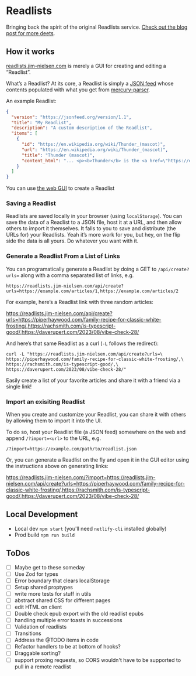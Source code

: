 # Readlists

Bringing back the spirit of the original Readlists service. [Check out the blog post for more deets](https://blog.jim-nielsen.com/2021/reintroducing-readlists/).

## How it works

[readlists.jim-nielsen.com](https://readlists.jim-nielsen.com) is merely a GUI for creating and editing a “Readlist”.

What’s a Readlist? At its core, a Readlist is simply a [JSON feed](https://www.jsonfeed.org/) whose contents populated with what you get from [mercury-parser](https://github.com/postlight/mercury-parser).

An example Readlist:

```json
{
  "version": "https://jsonfeed.org/version/1.1",
  "title": "My Readlist",
  "description": "A custom description of the Readlist",
  "items": [
    {
      "id": "https://en.wikipedia.org/wiki/Thunder_(mascot)",
      "url": "https://en.wikipedia.org/wiki/Thunder_(mascot)",
      "title": "Thunder (mascot)",
      "content_html": "... <p><b>Thunder</b> is the <a href=\"https://en.wikipedia.org/wiki/Stage_name\">stage name</a> for the..."
    }
  ]
}
```

You can use [the web GUI](https://readlists.jim-nielsen.com) to create a Readlist

### Saving a Readlist

Readlists are saved locally in your browser (using `localStorage`). You can save the data of a Readlist to a JSON file, host it at a URL, and then allow others to import it themselves. It falls to you to save and distribute (the URLs for) your Readlists. Yeah it’s more work for you, but hey, on the flip side the data is all yours. Do whatever you want with it.

### Generate a Readlist From a List of Links

You can programatically generate a Readlist by doing a GET to `/api/create?urls=` along with a comma separated list of links, e.g.

`https://readlists.jim-nielsen.com/api/create?urls=https://example.com/articles/1,https://example.com/articles/2`

For example, here’s a Readlist link with three random articles:

https://readlists.jim-nielsen.com/api/create?urls=https://piperhaywood.com/family-recipe-for-classic-white-frosting/,https://rachsmith.com/is-typescript-good/,https://daverupert.com/2023/08/vibe-check-28/

And here’s that same Readlist as a curl (`-L` follows the redirect):

```
curl -L "https://readlists.jim-nielsen.com/api/create?urls=\
https://piperhaywood.com/family-recipe-for-classic-white-frosting/,\
https://rachsmith.com/is-typescript-good/,\
https://daverupert.com/2023/08/vibe-check-28/"
```

Easily create a list of your favorite articles and share it with a friend via a single link!

### Import an exisiting Readlist

When you create and customize your Readlist, you can share it with others by allowing them to import it into the UI.

To do so, host your Readlist file (a JSON feed) somewhere on the web and append `/?import=<url>` to the URL, e.g.

`/?import=https://example.com/path/to/readlist.json`

Or, you can generate a Readlist on the fly and open it in the GUI editor using the instructions above on generating links:

https://readlists.jim-nielsen.com/?import=https://readlists.jim-nielsen.com/api/create?urls=https://piperhaywood.com/family-recipe-for-classic-white-frosting/,https://rachsmith.com/is-typescript-good/,https://daverupert.com/2023/08/vibe-check-28/

## Local Development

- Local dev `npm start` (you'll need `netlify-cli` installed globally)
- Prod build `npm run build`

## ToDos

- [ ] Maybe get to these someday
- [ ] Use Zod for types
- [ ] Error boundary that clears localStorage
- [ ] Setup shared proptypes
- [ ] write more tests for stuff in utils
- [ ] abstract shared CSS for different pages
- [ ] edit HTML on client
- [ ] Double check epub export with the old readlist epubs
- [ ] handling multiple error toasts in successions
- [ ] Validation of readlists
- [ ] Transitions
- [ ] Address the @TODO items in code
- [ ] Refactor handlers to be at bottom of hooks?
- [ ] Draggable sorting?
- [ ] support proxing requests, so CORS wouldn't have to be supported to pull in a remote readlist
